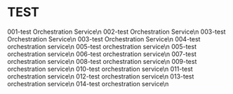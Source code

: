 # TEST


001-test Orchestration Service\n
002-test Orchestration Service\n
003-test Orchestration Service\n
003-test Orchestration Service\n
004-test orchestration service\n
005-test orchestration service\n
005-test orchestration service\n
006-test orchestration service\n
007-test orchestration service\n
008-test orchestration service\n
009-test orchestration service\n
010-test orchestration service\n
011-test orchestration service\n
012-test orchestration service\n
013-test orchestration service\n
014-test orchestration service\n


